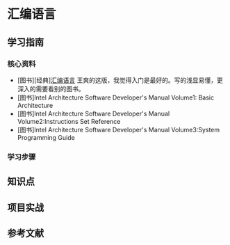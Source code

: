 # 汇编语言

## 学习指南

### 核心资料

* [图书][经典][汇编语言](http://product.dangdang.com/25178843.html) 王爽的这版，我觉得入门是最好的。写的浅显易懂，更深入的需要看别的图书。
* [图书]Intel Architecture Software Developer's Manual Volume1: Basic Architecture
* [图书]Intel Architecture Software Developer's Manual Volume2:Instructions Set Reference
* [图书]Intel Architecture Software Developer's Manual Volume3:System Programming Guide

### 学习步骤

## 知识点

## 项目实战

## 参考文献
